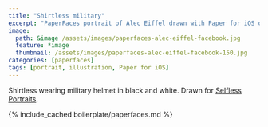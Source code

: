 ```yaml
---
title: "Shirtless military"
excerpt: "PaperFaces portrait of Alec Eiffel drawn with Paper for iOS on an iPad."
image: 
  path: &image /assets/images/paperfaces-alec-eiffel-facebook.jpg 
  feature: *image
  thumbnail: /assets/images/paperfaces-alec-eiffel-facebook-150.jpg
categories: [paperfaces]
tags: [portrait, illustration, Paper for iOS]
---
```


Shirtless wearing military helmet in black and white. Drawn for [Selfless Portraits](http://selflessportraits.com).

{% include_cached boilerplate/paperfaces.md %}
